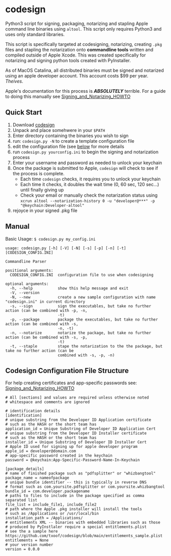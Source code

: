 # codesign
Python3 script for signing, packaging, notarizing and stapling Apple command line binaries using `altool`. This script only requires Python3 and uses only standard libraries.

This script is specifically targeted at codesigning, notarizing, creating `.pkg` files and stapling the notarization onto **commandline tools** written and compiled outside of Apple Xcode. This was created specifically for notarizing and signing python tools created with PyInstaller. 

As of MacOS Catalina, all distributed binaries must be signed and notarized using an apple developer account. This account costs $99 per year. *Theives*.

Apple's documentation for this process is ***ABSOLUTELY*** terrible. For a guide to doing this manually see [Signing_and_Notarizing_HOWTO](https://github.com/txoof/codesign/blob/main/Signing_and_Notarizing_HOWTO.md)

## Quick Start
1) Download [codesign](https://github.com/txoof/codesign/raw/main/codesign.tgz)
2) Unpack and place somehwere in your `$PATH`
3) Enter directory containing the binaries you wish to sign
4) run: `codesign.py -N` to create a template configuration file
5) edit the configuration file (see [below](#configFile) for more details
6) run `codesign.py yourconfig.ini` to begin the signing and notarization process
7) Enter your username and password as needed to unlock your keychain
8) Once the package is submitted to Apple, `codesign` will check to see if the process is complete. 
   * Each time `codesign` checks, it requires you to unlock your keychain
   * Each time it checks, it doubles the wait time (0, 60 sec, 120 sec...) until finally giving up
   * Check your email or manually check the notarization status using `xcrun altool --notarization-history 0 -u "developer@***" -p "@keychain:Developer-altool"`
8) rejoyce in your signed .pkg file

## Manual
Basic Usage:
`$ codesign.py my_config.ini`

```
usage: codesign.py [-h] [-V] [-N] [-s] [-p] [-n] [-t] [CODESIGN_CONFIG.INI]

Commandline Parser

positional arguments:
  CODESIGN_CONFIG.INI  configuration file to use when codesigning

optional arguments:
  -h, --help           show this help message and exit
  -V, --version
  -N, --new            create a new sample configuration with name "codesign.ini" in current directory
  -s, --sign           sign the executables, but take no further action (can be combined with -p, -n,
                       -t)
  -p, --package        package the executables, but take no further action (can be combined with -s,
                       -n, -t)
  -n, --notarize       notarize the package, but take no further action (can be combined with -s, -p,
                       -t)
  -t, --staple         stape the notarization to the the package, but take no further action (can be
                       combined with -s, -p, -n)
```

## Codesign Configuration File Structure
<a name="configFile"> </a>
For help creating certificates and app-specific passwords see: [Signing_and_Notarizing_HOWTO](https://github.com/txoof/codesign/blob/main/Signing_and_Notarizing_HOWTO.md)
```
# All [sections] and values are required unless otherwise noted
# whitespace and comments are ignored

# identification details
[identification] 
# unique substring from the Developer ID Application certificate
# such as the HASH or the short team has
application_id = Unique Substring of Developer ID Application Cert
# unique substring from the Developer ID Installer certificate
# such as the HASH or the short team has
installer_id = Unique Substring of Developer ID Installer Cert
# Apple ID used for signing up for apple developer program
apple_id = developer@domain.com
# app-specific password created in the keychain
password = @keychain:App-Specific-Password-Name-In-Keychain

[package_details]
# name of finished package such as "pdfsplitter" or "whizbangtool"
package_name = nameofpackage
# unique bundle identifier -- this is typically in reverse DNS
# format such as com.yoursite.pdfsplitter or com.yoursite.whizbangtool
bundle_id = com.developer.packagename
# paths to files to include in the package specified as comma separated list
file_list = include_file1, include_file2
# path where the Apple .pkg installer will install the tools
# such as /Applications or /usr/local/bin
installation_path = /Applications/
# entitlements XML -- binaries with embedded libraries such as those 
# produced by PyInstlaler require a special entitlements.plist
# see the a sample here https://github.com/txoof/codesign/blob/main/entitlements_sample.plist
entitlements = None
# your version number
version = 0.0.0
```

